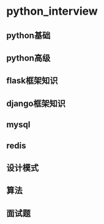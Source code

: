 # python_interview
## python基础
## python高级
## flask框架知识
## django框架知识
## mysql
## redis
## 设计模式
## 算法
## 面试题

